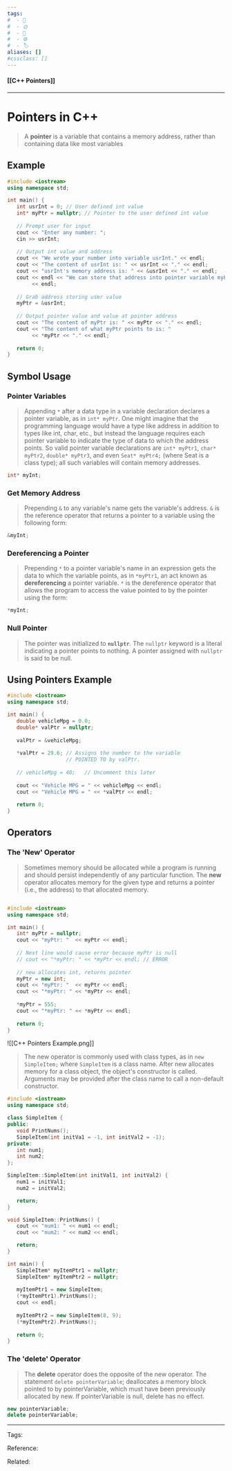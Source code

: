 ```yaml
---
tags:
#  - 🌱️
#  - 🌞️
#  - 🌲️
#  - ⚙️ 
#  - 🏷️ 
aliases: []
#cssclass: []
---
```


#### [[C++ Pointers]]

---

# Pointers in C++

> A **pointer** is a variable that contains a memory address, rather than containing data like most variables

## Example

```cpp
#include <iostream>
using namespace std;

int main() {
   int usrInt = 0; // User defined int value
   int* myPtr = nullptr; // Pointer to the user defined int value
   
   // Prompt user for input
   cout << "Enter any number: ";
   cin >> usrInt;
   
   // Output int value and address
   cout << "We wrote your number into variable usrInt." << endl;
   cout << "The content of usrInt is: " << usrInt << "." << endl;
   cout << "usrInt's memory address is: " << &usrInt << "." << endl;
   cout << endl << "We can store that address into pointer variable myPtr."
        << endl;
   
   // Grab address storing user value
   myPtr = &usrInt;
   
   // Output pointer value and value at pointer address
   cout << "The content of myPtr is: " << myPtr << "." << endl;
   cout << "The content of what myPtr points to is: "
        << *myPtr << "." << endl;
   
   return 0;
}
```

## Symbol Usage

### Pointer Variables

> Appending `*` after a data type in a variable declaration declares a pointer variable, as in `int* myPtr`. One might imagine that the programming language would have a type like address in addition to types like int, char, etc., but instead the language requires each pointer variable to indicate the type of data to which the address points. So valid pointer variable declarations are `int* myPtr1`, `char* myPtr2`, `double* myPtr3`, and even `Seat* myPtr4;` (where Seat is a class type); all such variables will contain memory addresses.

```cpp
int* myInt;
```

### Get Memory Address

> Prepending `&` to any variable's name gets the variable's address. `&` is the reference operator that returns a pointer to a variable using the following form:

```cpp
&myInt;
```

### Dereferencing a Pointer

> Prepending `*` to a pointer variable's name in an expression gets the data to which the variable points, as in `*myPtr1`, an act known as **dereferencing** a pointer variable. `*` is the dereference operator that allows the program to access the value pointed to by the pointer using the form:

```cpp
*myInt;
```

### Null Pointer

> The pointer was initialized to **`nullptr`**. The `nullptr` keyword is a literal indicating a pointer points to nothing. A pointer assigned with `nullptr` is said to be null.

## Using Pointers Example

```cpp
#include <iostream>
using namespace std;

int main() {
   double vehicleMpg = 0.0;
   double* valPtr = nullptr;
   
   valPtr = &vehicleMpg;
   
   *valPtr = 29.6; // Assigns the number to the variable
                   // POINTED TO by valPtr.
   
   // vehicleMpg = 40;   // Uncomment this later
   
   cout << "Vehicle MPG = " << vehicleMpg << endl;
   cout << "Vehicle MPG = " << *valPtr << endl;
   
   return 0;
}
```

## Operators

### The 'New' Operator

> Sometimes memory should be allocated while a program is running and should persist independently of any particular function. The **new** operator allocates memory for the given type and returns a pointer (i.e., the address) to that allocated memory.

```cpp

#include <iostream>
using namespace std;

int main() {
   int* myPtr = nullptr;
   cout << "myPtr: "  << myPtr << endl;
   
   // Next line would cause error because myPtr is null
   // cout << "*myPtr: " << *myPtr << endl; // ERROR
   
   // new allocates int, returns pointer
   myPtr = new int; 
   cout << "myPtr: "  << myPtr << endl;
   cout << "*myPtr: " << *myPtr << endl;
   
   *myPtr = 555;
   cout << "*myPtr: " << *myPtr << endl;
   
   return 0;
}
```

![[C++ Pointers Example.png]]

> The new operator is commonly used with class types, as in `new SimpleItem;` where `SimpleItem` is a class name. After new allocates memory for a class object, the object's constructor is called. Arguments may be provided after the class name to call a non-default constructor.

```cpp
#include <iostream>
using namespace std;

class SimpleItem {
public:
   void PrintNums();
   SimpleItem(int initVa1 = -1, int initVal2 = -1);
private:
   int num1;
   int num2;
};

SimpleItem::SimpleItem(int initVal1, int initVal2) {
   num1 = initVal1;
   num2 = initVal2;

   return;
}

void SimpleItem::PrintNums() {
   cout << "num1: " << num1 << endl;
   cout << "num2: " << num2 << endl;

   return;
}

int main() {
   SimpleItem* myItemPtr1 = nullptr;
   SimpleItem* myItemPtr2 = nullptr;
   
   myItemPtr1 = new SimpleItem;
   (*myItemPtr1).PrintNums();
   cout << endl;
   
   myItemPtr2 = new SimpleItem(8, 9);
   (*myItemPtr2).PrintNums();
   
   return 0;
}
```

### The 'delete' Operator

> The **delete** operator does the opposite of the new operator. The statement `delete pointerVariable`; deallocates a memory block pointed to by pointerVariable, which must have been previously allocated by new. If pointerVariable is null, delete has no effect.

```cpp
new pointerVariable;
delete pointerVariable;
```

---
Tags: 

Reference:

Related:

